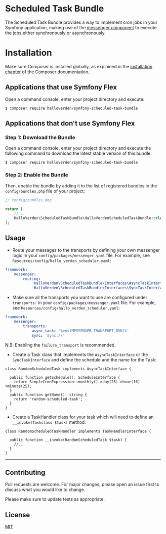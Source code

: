 Scheduled Task Bundle
==============================
The Scheduled Task  Bundle provides a way to implement cron jobs in your Symfony application, making use of the [messenger component](https://symfony.com/doc/current/messenger.html) to execute the jobs either synchronously or asynchronously.

Installation
============
Make sure Composer is installed globally, as explained in the
[installation chapter](https://getcomposer.org/doc/00-intro.md)
of the Composer documentation.

Applications that use Symfony Flex
----------------------------------

Open a command console, enter your project directory and execute:

```console
$ composer require halloverden/symfony-scheduled-task-bundle
```

Applications that don't use Symfony Flex
----------------------------------------

### Step 1: Download the Bundle

Open a command console, enter your project directory and execute the
following command to download the latest stable version of this bundle:

```console
$ composer require halloverden/symfony-scheduled-task-bundle
```

### Step 2: Enable the Bundle

Then, enable the bundle by adding it to the list of registered bundles
in the `config/bundles.php` file of your project:

```php
// config/bundles.php

return [
    // ...
    HalloVerden\ScheduledTaskBundle\HalloVerdenScheduledTaskBundle::class => ['all' => true],
];
```

## Usage

- Route your messages to the transports by defining your own messenger logic in your `config/packages/messenger.yaml` file.
  For example, see `Resources/config/hallo_verden_scheduler.yaml`:
```yaml
framework:
    messenger:
        routing:
            'HalloVerden\ScheduledTaskBundle\Interfaces\AsyncTaskInterface': async_task
            'HalloVerden\ScheduledTaskBundle\Interfaces\SyncTaskInterface': sync
```

- Make sure all the transports you want to use are configured under `transports:` in your `config/packages/messenger.yaml` file.
  For example, see `Resources/config/hallo_verden_scheduler.yaml`:
```yaml
framework:
    messenger:
        transports:
            async_task: '%env(MESSENGER_TRANSPORT_DSN)%'
            sync: 'sync://'
```  
N.B. Enabling the `failure_transport` is recommended.

- Create a Task class that implements the `AsyncTaskInterface` or the `SyncTaskInterface` and define the schedule and the name for the Task:
```injectablephp
class RandomScheduledTask implements AsyncTaskInterface {

  public function getSchedule(): ScheduleInterface {
    return SimpleCronExpression::monthly()->day(23)->hour(16)->minute(25);
  }
  public function getName(): string {
    return 'random-scheduled-task';
  }
}
```
- Create a TaskHandler class for your task which will need to define an `__invoke(Taskclass $task)` method:
```injectablephp
class RandomScheduledTaskHandler implements TaskHandlerInterface {

  public function __invoke(RandomScheduledTask $task) {
    //...
  }
}
```
---

## Contributing
Pull requests are welcome. For major changes, please open an issue first to discuss what you would like to change.

Please make sure to update tests as appropriate.

## License
[MIT](https://choosealicense.com/licenses/mit/)
